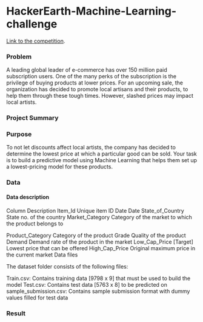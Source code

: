 # HackerEarth-Machine-Learning-challenge

[Link to the competition](https://www.hackerearth.com/challenges/competitive/hackerearth-machine-learning-challenge-predict-the-lowest-price/problems/).

### Problem
A leading global leader of e-commerce has over 150 million paid subscription users. One of the many perks of the subscription is the privilege of buying products at lower prices. For an upcoming sale, the organization has decided to promote local artisans and their products, to help them through these tough times. However, slashed prices may impact local artists.


### Project Summary

### Purpose
To not let discounts affect local artists, the company has decided to determine the lowest price at which a particular good can be sold. Your task is to build a predictive model using Machine Learning that helps them set up a lowest-pricing model for these products.

### Data

#### Data description
Column	Description
Item_Id	Unique item ID
Date	Date
State_of_Country	State no. of the country
Market_Category	
Category of the market to which the product belongs to

Product_Category	Category of the product
Grade	Quality of the product
Demand	Demand rate of the product in the market
Low_Cap_Price [Target]	Lowest price that can be offered 
High_Cap_Price	Original maximum price in the current market
Data files

The dataset folder consists of the following files:

Train.csv: Contains training data [9798 x 9] that must be used to build the model
Test.csv: Contains test data [5763 x 8] to be predicted on
sample_submission.csv: Contains sample submission format with dummy values filled for test data

### Result
